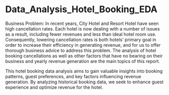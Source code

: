 # Data_Analysis_Hotel_Booking_EDA
Business Problem:
In recent years, City Hotel and Resort Hotel have seen high cancellation rates. Each
hotel is now dealing with a number of issues as a result, including fewer revenues and
less than ideal hotel room use. Consequently, lowering cancellation rates is both hotels'
primary goal in order to increase their efficiency in generating revenue, and for us to
offer thorough business advice to address this problem.
The analysis of hotel booking cancellations as well as other factors that have no bearing
on their business and yearly revenue generation are the main topics of this report.

This hotel booking data analysis aims to gain valuable insights into booking patterns, guest preferences, and key factors influencing revenue generation. By analyzing historical booking data, we seek to enhance guest experience and optimize revenue for the hotel.
